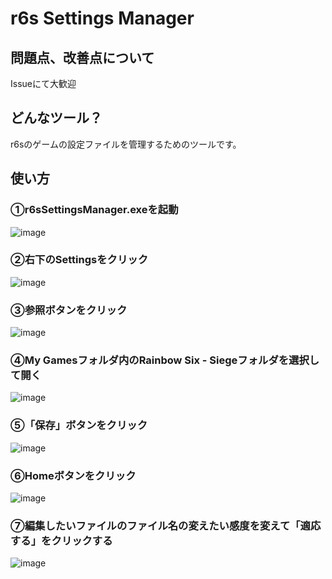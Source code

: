 # r6s Settings Manager

## 問題点、改善点について
Issueにて大歓迎

## どんなツール？
r6sのゲームの設定ファイルを管理するためのツールです。

## 使い方

### ①r6sSettingsManager.exeを起動
![image](https://github.com/Himabitoo/r6sSettingsManager/assets/94416199/e36f3284-e3a4-437f-9d0e-46d731891e06)

### ②右下のSettingsをクリック
![image](https://github.com/Himabitoo/r6sSettingsManager/assets/94416199/beeafab1-483f-4f4c-acad-4be0bb59c8be)
### ③参照ボタンをクリック
![image](https://github.com/Himabitoo/r6sSettingsManager/assets/94416199/bf945451-efb9-410b-a491-064d5819f29d)

### ④My Gamesフォルダ内のRainbow Six - Siegeフォルダを選択して開く
![image](https://github.com/Himabitoo/r6sSettingsManager/assets/94416199/e5ee5610-3cfb-40a4-afa3-0091b9f26bd8)

### ⑤「保存」ボタンをクリック
![image](https://github.com/Himabitoo/r6sSettingsManager/assets/94416199/2847ab3b-7941-4581-bd69-eb1fde71995d)

### ⑥Homeボタンをクリック
![image](https://github.com/Himabitoo/r6sSettingsManager/assets/94416199/2936f70b-bc74-4e89-b07b-c4d564d82c39)


### ⑦編集したいファイルのファイル名の変えたい感度を変えて「適応する」をクリックする
![image](https://github.com/Himabitoo/r6sSettingsManager/assets/94416199/ff025051-bd12-4db3-a6f1-4b519a5f027c)

